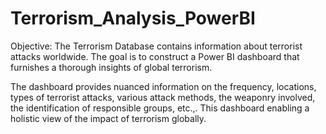 # Terrorism_Analysis_PowerBI

Objective: The Terrorism Database contains information about terrorist attacks worldwide. The goal is to construct a Power BI dashboard that furnishes a thorough insights of global terrorism.

The dashboard provides nuanced information on the frequency, locations, types of terrorist attacks, various attack methods, the weaponry involved, the identification of responsible groups, etc.,. This dashboard enabling a holistic view of the impact of terrorism globally.
